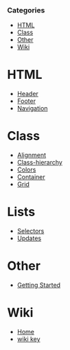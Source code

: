 ### Categories
* [HTML]
* [Class]
* [Other]
* [Wiki]

# HTML
[HTML]: #html
* [Header](Header)
* [Footer](Footer)
* [Navigation](Navigation)
# Class
[Class]: #class
* [Alignment](Alignment)
* [Class-hierarchy](Class-hierarchy)
* [Colors](Colors)
* [Container](Container)
* [Grid](Grid)
# Lists
[Lists]: #Lists
* [Selectors](Selectors)
* [Updates](Updates)
# Other
[Other]: #other
* [Getting Started](Getting-Started)
# Wiki
[Wiki]: #wiki
* [Home](Home)
* [wiki key](wiki-key)